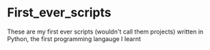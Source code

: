 # First_ever_scripts
These are my first ever scripts (wouldn't call them projects) written in Python, the first programming langauge I Iearnt
